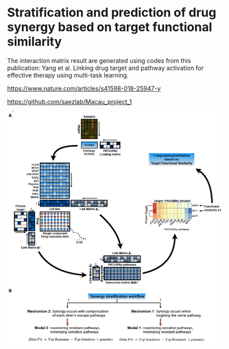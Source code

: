 # Stratification and prediction of drug synergy based on target functional similarity

The interaction matrix result are generated using codes from this publication: 
Yang et al. Linking drug target and pathway activation for effective therapy using multi-task learning.

https://www.nature.com/articles/s41598-018-25947-y

https://github.com/saezlab/Macau_project_1


![Alt text](https://github.com/saezlab/Macau_Synergy_Prediction/blob/master/image/Figure_1.png)
